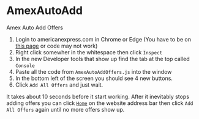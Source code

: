 # AmexAutoAdd
Amex Auto Add Offers

1. Login to americanexpress.com in Chrome or Edge (You have to be on [this page](https://global.americanexpress.com/dashboard) or code may not work)
1. Right click somewher in the whitespace then click `Inspect`
1. In the new Developer tools that show up find the tab at the top called `Console`
1. Paste all the code from `AmexAutoAddOffers.js` into the window
1. In the bottom left of the screen you should see 4 new buttons. 
1. Click `Add All Offers` and just wait. 

It takes about 10 seconds before it start working. After it inevitably stops adding offers you can click [`Home`](https://global.americanexpress.com/dashboard) on the website address bar then click `Add All Offers` again until no more offers show up.